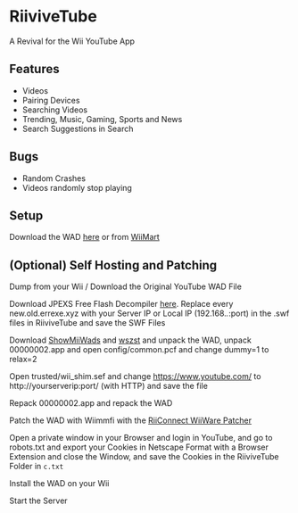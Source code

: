 # RiiviveTube
A Revival for the Wii YouTube App

## Features
- Videos
- Pairing Devices
- Searching Videos
- Trending, Music, Gaming, Sports and News
- Search Suggestions in Search

## Bugs
- Random Crashes
- Videos randomly stop playing

## Setup
Download the WAD [here](https://revivemii.xyz/riivivetube) or from [WiiMart](https://wiimart.org) 


## (Optional) Self Hosting and Patching
Dump from your Wii / Download the Original YouTube WAD File

Download JPEXS Free Flash Decompiler [here](https://github.com/jindrapetrik/jpexs-decompiler/releases/tag/version24.0.1). Replace every new.old.errexe.xyz with your Server IP or Local IP (192.168.*.*:port) in the .swf files in RiiviveTube and save the SWF Files

Download [ShowMiiWads](https://wiibrew.org/wiki/ShowMiiWads) and [wszst](https://szs.wiimm.de/download.html) and unpack the WAD, unpack 00000002.app and open config/common.pcf and change dummy=1 to relax=2

Open trusted/wii_shim.sef and change https://www.youtube.com/ to http://yourserverip:port/ (with HTTP) and save the file

Repack 00000002.app and repack the WAD

Patch the WAD with Wiimmfi with the [RiiConnect WiiWare Patcher](https://github.com/RiiConnect24/WiiWare-Patcher/releases/tag/v2.2.2)

Open a private window in your Browser and login in YouTube, and go to robots.txt and export your Cookies in Netscape Format with a Browser Extension and close the Window, and save the Cookies in the RiiviveTube Folder in `c.txt`

Install the WAD on your Wii

Start the Server

